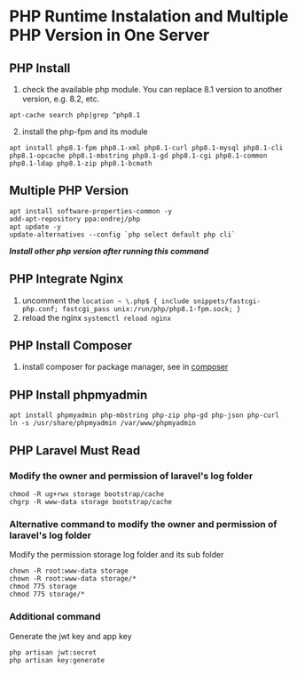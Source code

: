 # PHP Runtime Instalation and Multiple PHP Version in One Server

## PHP Install

1. check the available php module. You can replace 8.1 version to another version, e.g. 8.2, etc.

```
apt-cache search php|grep ^php8.1
```

2. install the php-fpm and its module

```
apt install php8.1-fpm php8.1-xml php8.1-curl php8.1-mysql php8.1-cli php8.1-opcache php8.1-mbstring php8.1-gd php8.1-cgi php8.1-common php8.1-ldap php8.1-zip php8.1-bcmath
```

## Multiple PHP Version

```
apt install software-properties-common -y
add-apt-repository ppa:ondrej/php
apt update -y
update-alternatives --config `php select default php cli`
```

**_Install other php version after running this command_**

## PHP Integrate Nginx

1. uncomment the `location ~ \.php$ { include snippets/fastcgi-php.conf; fastcgi_pass unix:/run/php/php8.1-fpm.sock; }`
2. reload the nginx `systemctl reload nginx`

## PHP Install Composer

1. install composer for package manager, see in [composer](https://getcomposer.org/download/)

## PHP Install phpmyadmin

```
apt install phpmyadmin php-mbstring php-zip php-gd php-json php-curl
ln -s /usr/share/phpmyadmin /var/www/phpmyadmin
```

## PHP Laravel Must Read

### Modify the owner and permission of laravel's log folder

```
chmod -R ug+rwx storage bootstrap/cache
chgrp -R www-data storage bootstrap/cache
```

### Alternative command to modify the owner and permission of laravel's log folder

Modify the permission storage log folder and its sub folder

```
chown -R root:www-data storage
chown -R root:www-data storage/*
chmod 775 storage
chmod 775 storage/*
```

### Additional command

Generate the jwt key and app key

```
php artisan jwt:secret
php artisan key:generate
```
